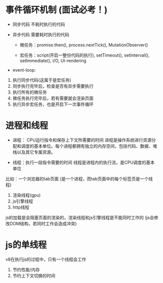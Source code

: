 # 事件循环机制  (面试必考！)

- 同步代码
    不耗时执行的代码

- 异步代码
    需要耗时执行的代码

    - 微任务：promise.then(), process.nextTick(), MutationObserver()

    - 宏任务：script(开启一整份代码的执行), setTimeout(), setInterval(), setImmediate(), I/O, UI-rendering

- event-loop:
1. 执行同步代码(这属于是宏任务)
2. 同步执行完毕后，检查是否有异步需要执行
3. 执行所有的微任务
4. 微任务执行完毕后，若有需要就会渲染页面
5. 执行异步宏任务，也是开启下一次事件循环


# 进程和线程
- 进程： CPU运行指令和保存上下文所需要的时间
    进程是操作系统进行资源分配和调度的基本单位。每个进程都拥有独立的内存空间，包括代码、数据、堆栈以及其它专属资源。

- 线程：执行一段指令需要的时间
    线程是进程内的执行流，是CPU调度的基本单位

比如：一个浏览器的tab页面        (是一个进程，而tab页面中的每个标签页是一个线程)
1. 渲染线程(gpu)
2. js引擎线程
3. http线程

js的加载是会阻塞页面的渲染的，渲染线程和js引擎线程是不能同时工作的
(js会修改DOM结构，若同时工作会造成冲突)


# js的单线程
v8在执行js的过程中，只有一个线程会工作   
1. 节约性能/内存
2. 节约上下文切换的时间
